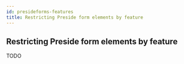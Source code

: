 ```yaml
---
id: presideforms-features
title: Restricting Preside form elements by feature
---
```


## Restricting Preside form elements by feature

TODO